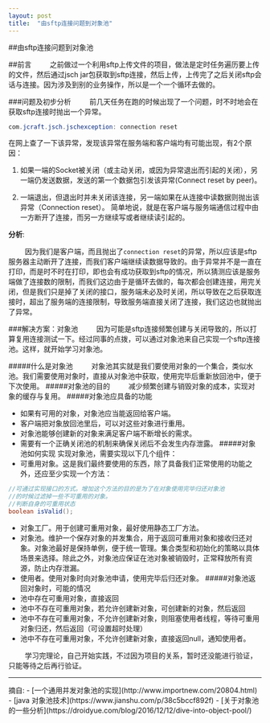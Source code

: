 ```yaml
---
layout: post
title:  "由sftp连接问题到对象池"
---
```

##由sftp连接问题到对象池

##前言
&ensp; &ensp; &ensp; 之前做过一个利用sftp上传文件的项目，做法是定时任务遍历要上传的文件，然后通过jsch jar包获取到sftp连接，然后上传，上传完了之后关闭sftp会话与连接。因为涉及到别的业务操作，所以是一个一个循环去做的。

###问题及初步分析
&ensp; &ensp; &ensp; 前几天任务在跑的时候出现了一个问题，时不时地会在获取sftp连接时抛出一个异常。
```java
com.jcraft.jsch.jschexception: connection reset
```
在网上查了一下该异常，发现该异常在服务端和客户端均有可能出现，有2个原因：

1. 如果一端的Socket被关闭（或主动关闭，或因为异常退出而引起的关闭），另一端仍发送数据，发送的第一个数据包引发该异常(Connect reset by peer)。

2. 一端退出，但退出时并未关闭该连接，另一端如果在从连接中读数据则抛出该异常（Connection reset）。
简单地说，就是在客户端与服务端通信过程中由一方断开了连接，而另一方继续写或者继续读引起的。

**分析**:

&ensp; &ensp; &ensp; 因为我们是客户端，而且抛出了`connection reset`的异常，所以应该是sftp服务器主动断开了连接，而我们客户端继续读数据导致的。由于异常并不是一直在打印，而是时不时在打印，即也会有成功获取到sftp的情况，所以猜测应该是服务端做了连接数的限制，而我们这边由于是循环去做的，每次都会创建连接，用完关闭，但是我们只是掉了关闭的接口，服务端未必及时关闭，所以导致在之后获取连接时，超出了服务端的连接限制，导致服务端直接关闭了连接，我们这边也就抛出了异常。

###解决方案：对象池
&ensp; &ensp; &ensp; 因为可能是sftp连接频繁创建与关闭导致的，所以打算复用连接测试一下。经过同事的点拨，可以通过对象池来自己实现一个sftp连接池。这样，就开始学习对象池。

#####什么是对象池
&ensp; &ensp; &ensp; 对象池其实就是我们要使用对象的一个集合，类似水池。我们需要使用对象时，直接从对象池中获取，使用完毕后重新放回池中，便于下次使用。
#####对象池的目的
&ensp; &ensp; &ensp; 减少频繁创建与销毁对象的成本，实现对象的缓存与复用。
#####对象池应具备的功能
- 如果有可用的对象，对象池应当能返回给客户端。
- 客户端把对象放回池里后，可以对这些对象进行重用。
- 对象池能够创建新的对象来满足客户端不断增长的需求。
- 需要有一个正确关闭池的机制来确保关闭后不会发生内存泄露。
#####对象池如何实现
实现对象池，需要实现以下几个组件：
- 可重用对象。这是我们最终要使用的东西，除了具备我们正常使用的功能之外，还应至少实现一个方法：
```java
//可通过实现接口的方式。增加这个方法的目的是为了在对象使用完毕归还对象池
//的时候过滤掉一些不可重用的对象。
//判断自身的可重用状态
boolean isValid();
```
- 对象工厂。用于创建可重用对象，最好使用静态工厂方法。
- 对象池。维护一个保存对象的并发集合，用于返回可重用对象和接收归还对象。对象池最好是保持单例，便于统一管理。集合类型和初始化的策略以具体场景来选择。除此之外，对象池应保证在池对象被销毁时，正常释放所有资源，防止内存泄漏。
- 使用者。使用对象时向对象池申请，使用完毕后归还对象。
#####对象池返回对象时，可能的情况
- 池中存在可重用对象，直接返回
- 池中不存在可重用对象，若允许创建新对象，可创建新的对象，然后返回
- 池中不存在可重用对象，不允许创建新对象，则阻塞使用者线程，等待可重用对象归还，然后返回（可设置超时处理）
- 池中不存在可重用对象，不允许创建新对象，直接返回null，通知使用者。

&ensp; &ensp; &ensp; 学习完理论，自己开始实践，不过因为项目的关系，暂时还没能进行验证，只能等待之后再行验证。

<hr>
摘自:
- [一个通用并发对象池的实现](http://www.importnew.com/20804.html)
- [java 对象池技术](https://www.jianshu.com/p/38c5bccf892f)
- [关于对象池的一些分析](https://droidyue.com/blog/2016/12/12/dive-into-object-pool/)
